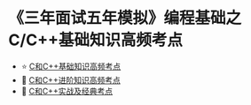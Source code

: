 # 《三年面试五年模拟》编程基础之C/C++基础知识高频考点

- :star: [C和C++基础知识高频考点](C和C++基础知识高频考点.md)
- :eyes: [C和C++进阶知识高频考点](C和C++进阶知识高频考点.md)
- :rocket: [C和C++实战及经典考点](C和C++实战及经典考点.md)
